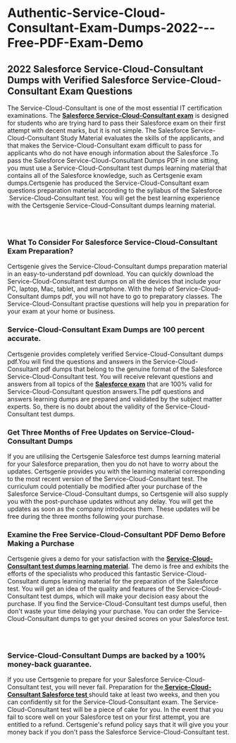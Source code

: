 # Authentic-Service-Cloud-Consultant-Exam-Dumps-2022---Free-PDF-Exam-Demo<h2><strong>2022 Salesforce Service-Cloud-Consultant Dumps with Verified Salesforce Service-Cloud-Consultant Exam Questions</strong></h2> <p>The Service-Cloud-Consultant is one of the most essential IT certification examinations. The <a href="https://www.certsgenie.com/salesforce/service-cloud-consultant-pdf-dumps"><strong>Salesforce Service-Cloud-Consultant exam</strong></a> is designed for students who are trying hard to pass their Salesforce exam on their first attempt with decent marks, but it is not simple. The Salesforce Service-Cloud-Consultant Study Material evaluates the skills of the applicants, and that makes the Service-Cloud-Consultant exam difficult to pass for applicants who do not have enough information about the Salesforce .To pass the Salesforce Service-Cloud-Consultant Dumps PDF in one sitting, you must use a Service-Cloud-Consultant test dumps learning material that contains all of the Salesforce knowledge, such as Certsgenie exam dumps.Certsgenie has produced the Service-Cloud-Consultant exam questions preparation material according to the syllabus of the Salesforce &nbsp;Service-Cloud-Consultant test. You will get the best learning experience with the Certsgenie Service-Cloud-Consultant dumps learning material.</p> <p><a href="https://www.certsgenie.com/salesforce/service-cloud-consultant-pdf-dumps" style="display: block; padding: 1em 0; text-align: center; "><img alt="" src="https://blogger.googleusercontent.com/img/b/R29vZ2xl/AVvXsEgO1ePIT5bAw4JCg82qykRc71Xossn_88UmNiMiJgRPCnvDzaKhQmgO2X9bV6TpN9qSYVJJ2MjEumMb0t1ZgyR_gByLqDXQR_FduPn2erzRQTkt1pUFmkY3wfbx5jzrIcOP4S3cxMKHSr0iEiOidKyDYd_7NjYtfgpZ7b1lrGk-ShjLlyfynp8oFM4zYw/s1600/Banner%201.jpg" /></a></p> <h3><strong>What To Consider For Salesforce Service-Cloud-Consultant Exam Preparation?</strong></h3> <p>Certsgenie gives the Service-Cloud-Consultant dumps preparation material in an easy-to-understand pdf download. You can quickly download the Service-Cloud-Consultant test dumps on all the devices that include your PC, laptop, Mac, tablet, and smartphone. With the help of Service-Cloud-Consultant dumps pdf, you will not have to go to preparatory classes. The Service-Cloud-Consultant practise questions will help you in preparation for your exam at your home or business.</p> <h3><strong>Service-Cloud-Consultant Exam Dumps are 100 percent accurate.</strong></h3> <p>Certsgenie provides completely verified Service-Cloud-Consultant dumps pdf.You will find the questions and answers in the Service-Cloud-Consultant pdf dumps that belong to the genuine format of the Salesforce Service-Cloud-Consultant test. You will receive relevant questions and answers from all topics of the <a href="https://www.certsgenie.com/salesforce/service-cloud-consultant-pdf-dumps"><strong>Salesforce exam</strong></a> that are 100% valid for Service-Cloud-Consultant question answers.The pdf questions and answers learning dumps are prepared and validated by the subject matter experts. So, there is no doubt about the validity of the Service-Cloud-Consultant test dumps.</p> <h3><strong>Get Three Months of Free Updates on Service-Cloud-Consultant Dumps</strong></h3> <p>If you are utilising the Certsgenie Salesforce test dumps learning material for your Salesforce preparation, then you do not have to worry about the updates. Certsgenie provides you with the learning material corresponding to the most recent version of the Service-Cloud-Consultant test. The curriculum could potentially be modified after your purchase of the Salesforce Service-Cloud-Consultant dumps, so Certsgenie will also supply you with the post-purchase updates without any delay. You will get the updates as soon as the company introduces them. These updates will be free during the three months following your purchase.</p> <h3><strong>Examine the Free Service-Cloud-Consultant PDF Demo Before Making a Purchase</strong></h3> <p>Certsgenie gives a demo for your satisfaction with the <a href="https://www.certsgenie.com/salesforce/service-cloud-consultant-pdf-dumps"><strong>Service-Cloud-Consultant test dumps learning material</strong></a>. The demo is free and exhibits the efforts of the specialists who produced this fantastic Service-Cloud-Consultant dumps learning material for the preparation of the Salesforce test. You will get an idea of the quality and features of the Service-Cloud-Consultant test dumps, which will make your decision easy about the purchase. If you find the Service-Cloud-Consultant test dumps useful, then don&#39;t waste your time delaying your purchase. You can order the Service-Cloud-Consultant dumps to get your desired scores on your Salesforce test.</p> <p><a href="hhttps://www.certsgenie.com/salesforce/service-cloud-consultant-pdf-dumps" style="display: block; padding: 1em 0; text-align: center; "><img alt="" src="https://blogger.googleusercontent.com/img/b/R29vZ2xl/AVvXsEj3zfp26fobfEw_E3FMeUMaFamcWc-bKsu_525WK8ISqDEyAJkPKOLyeqHJzBXVvKwHP0bTNTERYvWWgOzvpG-DuQ_cPnNOJO1bUfVOHhAXJThy7cLobHgRdochHEeovcJnxpqjNiv-FNLMY1glEh7x833Q6cym5o0AmGhO9ufjgwPhihHJ9ovBp-j40g/s1600/banner%202.jpg" /></a></p> <h3><strong>Service-Cloud-Consultant Dumps are backed by a 100% money-back guarantee.</strong></h3> <p>If you use Certsgenie to prepare for your Salesforce Service-Cloud-Consultant test, you will never fail. Preparation for the<a href="https://www.certsgenie.com/salesforce/service-cloud-consultant-pdf-dumps"><strong> Service-Cloud-Consultant Salesforce test </strong></a>should take at least two weeks, and then you can confidently sit for the Service-Cloud-Consultant exam. The Service-Cloud-Consultant test will be a piece of cake for you. In the event that you fail to score well on your Salesforce test on your first attempt, you are entitled to a refund. Certsgenie&#39;s refund policy says that it will give you your money back if you don&#39;t pass the Salesforce Service-Cloud-Consultant test.</p>
